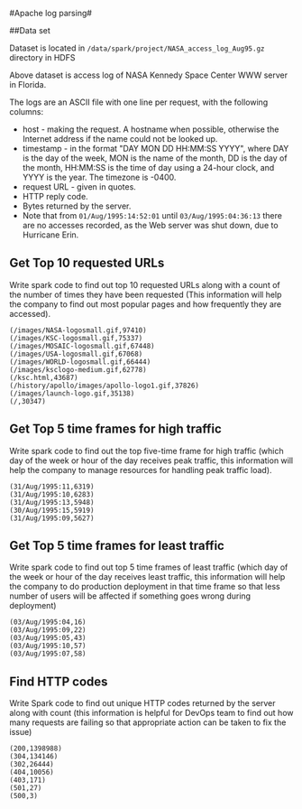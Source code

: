 #Apache log parsing#

##Data set

Dataset is located in `/data/spark/project/NASA_access_log_Aug95.gz` directory in HDFS

Above dataset is access log of NASA Kennedy Space Center WWW server in Florida.

The logs are an ASCII file with one line per request, with the following columns:

* host - making the request. A hostname when possible, otherwise the Internet address if the name could not be looked up.
* timestamp - in the format "DAY MON DD HH:MM:SS YYYY", where DAY is the day of the week, MON is the name of the month, DD is the day of the month, HH:MM:SS is the time of day using a 24-hour clock, and YYYY is the year. The timezone is -0400.
* request URL - given in quotes.
* HTTP reply code.
* Bytes returned by the server.
* Note that from `01/Aug/1995:14:52:01` until `03/Aug/1995:04:36:13` there are no accesses recorded, as the Web server was shut down, due to Hurricane Erin.

## Get Top 10 requested URLs

Write spark code to find out top 10 requested URLs along with a count of the number of times they have been requested (This information will help the company to find out most popular pages and how frequently they are accessed).
```
(/images/NASA-logosmall.gif,97410)
(/images/KSC-logosmall.gif,75337)
(/images/MOSAIC-logosmall.gif,67448)
(/images/USA-logosmall.gif,67068)
(/images/WORLD-logosmall.gif,66444)
(/images/ksclogo-medium.gif,62778)
(/ksc.html,43687)
(/history/apollo/images/apollo-logo1.gif,37826)
(/images/launch-logo.gif,35138)
(/,30347)
```

## Get Top 5 time frames for high traffic

Write spark code to find out the top five-time frame for high traffic (which day of the week or hour of the day receives peak traffic, this information will help the company to manage resources for handling peak traffic load).

```
(31/Aug/1995:11,6319)
(31/Aug/1995:10,6283)
(31/Aug/1995:13,5948)
(30/Aug/1995:15,5919)
(31/Aug/1995:09,5627)
```

## Get Top 5 time frames for least traffic

Write spark code to find out top 5 time frames of least traffic (which day of the week or hour of the day receives least traffic, this information will help the company to do production deployment in that time frame so that less number of users will be affected if something goes wrong during deployment)

```
(03/Aug/1995:04,16)
(03/Aug/1995:09,22)
(03/Aug/1995:05,43)
(03/Aug/1995:10,57)
(03/Aug/1995:07,58)
```

## Find HTTP codes

Write Spark code to find out unique HTTP codes returned by the server along with count (this information is helpful for DevOps team to find out how many requests are failing so that appropriate action can be taken to fix the issue)

```
(200,1398988)
(304,134146)
(302,26444)
(404,10056)
(403,171)
(501,27)
(500,3)
```
